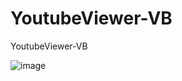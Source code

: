 # YoutubeViewer-VB
YoutubeViewer-VB


![image](https://github.com/noradlb1/YoutubeViewer-VB/assets/74623428/669c7b25-a548-4d16-a5a9-0e8b87aa2bf5)

